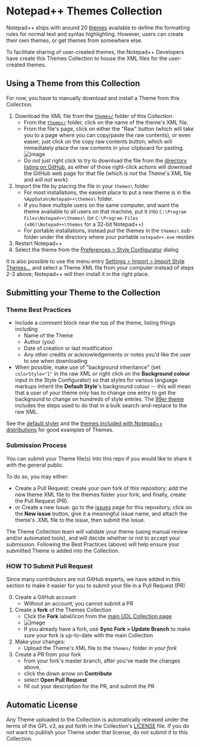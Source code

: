 # Notepad++ Themes Collection

Notepad++ ships with around 20 [themes](https://npp-user-manual.org/docs/themes/) available to define the formatting rules for normal text and syntax highlighting. However, users can create their own themes, or get themes from somewhere else.

To facilitate sharing of user-created themes, the Notepad++ Developers have create this Themes Collection to house the XML files for the user-created themes.

## Using a Theme from this Collection

For now, you have to manually download and install a Theme from this Collection.

1. Download the XML file from the [`themes/`](./themes) folder of this Collection.
   - From the [`themes/`](./themes) folder, click on the name of the theme's XML file.
   - From the file's page, click on either the "Raw" button (which will take you to a page where you can copy/paste the raw contents), or even easier, just click on the copy raw contents button, which will immediately place the raw contents in your clipboard for pasting.
       ![image](https://user-images.githubusercontent.com/17455758/188165490-c27c8931-03b7-4012-89a5-506ca650c276.png)
   - Do _not_ just right click to try to download the file from the [directory listing on GitHub](./themes), as either of those right-click actions will download the GitHub web page for that file (which is _not_ the Theme's XML file and will _not_ work).
2. Import the file by placing the file in your `themes\` folder
    - For most installations, the easiest place to put a new theme is in the `%AppData%\Notepad++\themes\` folder.
    - If you have multiple users on the same computer, and want the theme available to all users on that machine, put it into `C:\Program Files\Notepad++\themes\` (or `C:\Program Files (x86)\Notepad++\themes` for a 32-bit Notepad++)
    - For portable installations, instead put the themes in the `themes\` sub-folder under the directory where your portable `notepad++.exe` resides
3. Restart Notepad++
4. Select the theme from the [Preferences > Style Configurator](https://npp-user-manual.org/docs/preferences/#style-configurator) dialog

It is also possible to use the menu entry [Settings > Import > Import Style Themes...](https://npp-user-manual.org/docs/preferences/#other-settings-menu-entries) and select a Theme XML file from your computer instead of steps 2-3 above; Notepad++ will then install it in the right place.

## Submitting your Theme to the Collection

### Theme Best Practices

- Include a comment block near the top of the theme, listing things including
   - Name of the Theme
   - Author (you)
   - Date of creation or last modification
   - Any other credits or acknowledgements or notes you'd like the user to see when downloading
- When possible, make use of "background inheritance" (set `colorStyle="1"` in the raw XML or right click on the **Background colour** input in the Style Configurator) so that styles for various language markups inherit the **Default Style**'s background colour -- this will mean that a user of your theme only has to change one entry to get the background to change on hundreds of style entries.  The [99er theme](https://github.com/notepad-plus-plus/nppThemes/blob/main/themes/99er.xml) includes the steps used to do that in a bulk search-and-replace to the raw XML.

See the [default styler](https://github.com/notepad-plus-plus/notepad-plus-plus/blob/master/PowerEditor/src/stylers.model.xml) and the [themes included with Notepad++ distributions](https://github.com/notepad-plus-plus/notepad-plus-plus/tree/master/PowerEditor/installer/themes) for good examples of Themes.

### Submission Process

You can submit your Theme file(s) into this repo if you would like to share it with the general public.  

To do so, you may either:
- Create a Pull Request: create your own fork of this repository; add the new theme XML file to the themes folder your fork; and finally, create the Pull Request (PR).
- or Create a new Issue: go to the [issues](../../issues) page for this repository, click on the **New issue** button, give it a meaningful issue name, and attach the theme's .XML file to the issue, then submit the issue.

The Theme Collection team will validate your theme (using manual review and/or automated tools), and will decide whether or not to accept your submission.  Following the Best Practices (above) will help ensure your submitted Theme is added into the Collection.

### HOW TO Submit Pull Request

Since many contributors are not GitHub experts, we have added in this section to make it easier for you to submit your file in a Pull Request (PR)

0. Create a GitHub account 
   - Without an account, you cannot submit a PR
2. Create a **fork** of the Themes Collection
   - Click the **Fork** label/icon from the [main UDL Collection page](https://github.com/notepad-plus-plus/nppThemes)
   - ![image](https://user-images.githubusercontent.com/17455758/191838275-f4237476-0e99-45f7-8bc7-251e8936f1d3.png)
   - If you already have a fork, use **Sync Fork > Update Branch** to make sure your fork is up-to-date with the main Collection
3. Make your changes:
   - Upload the Theme's XML file to the `themes/` folder _in your fork_
4. Create a PR from your fork
    - from your fork's master branch, after you've made the changes above,
    - click the down arrow on **Contribute** 
    - select **Open Pull Request**
    - fill out your description for the PR, and submit the PR

## Automatic License

Any Theme uploaded to the Collection is automatically released under the terms of the GPL v3, as put forth in the Collection's [LICENSE](./LICENSE) file.  If you do not want to publish your Theme under that license, do not submit it to this Collection.
